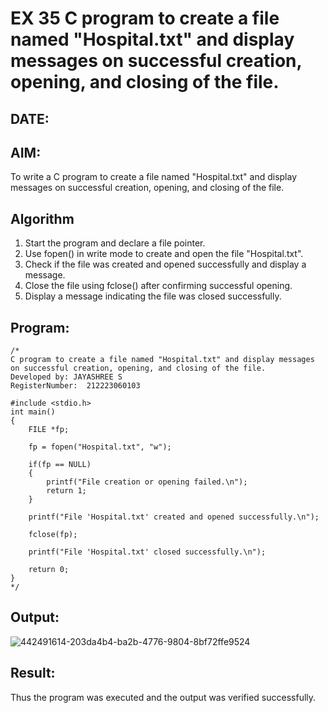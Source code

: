 # EX 35 C program to create a file named "Hospital.txt" and display messages on successful creation, opening, and closing of the file.
## DATE:
## AIM:
To write a C program to create a file named "Hospital.txt" and display messages on successful creation, opening, and closing of the file.

## Algorithm
1. Start the program and declare a file pointer.
2. Use fopen() in write mode to create and open the file "Hospital.txt".
3. Check if the file was created and opened successfully and display a message.
4. Close the file using fclose() after confirming successful opening.
5. Display a message indicating the file was closed successfully.

## Program:
```
/*
C program to create a file named "Hospital.txt" and display messages on successful creation, opening, and closing of the file.
Developed by: JAYASHREE S
RegisterNumber:  212223060103

#include <stdio.h>
int main()
{
    FILE *fp;

    fp = fopen("Hospital.txt", "w");

    if(fp == NULL)
    {
        printf("File creation or opening failed.\n");
        return 1;
    }

    printf("File 'Hospital.txt' created and opened successfully.\n");

    fclose(fp);

    printf("File 'Hospital.txt' closed successfully.\n");

    return 0;
}
*/
```

## Output:
![442491614-203da4b4-ba2b-4776-9804-8bf72ffe9524](https://github.com/user-attachments/assets/580410fa-70da-4b1b-8476-7e5749072a50)


## Result:
Thus the program was executed and the output was verified successfully.
